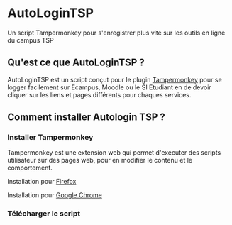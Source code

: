 # AutoLoginTSP

Un script Tampermonkey pour s'enregistrer plus vite sur les outils en ligne du campus TSP

## Qu'est ce que AutoLoginTSP ?

AutoLoginTSP est un script conçut pour le plugin [Tampermonkey](https://www.tampermonkey.net/) pour se logger facilement sur Ecampus, Moodle ou le SI Etudiant en de devoir cliquer sur les liens et pages différents pour chaques services.


## Comment installer Autologin TSP ?
### Installer Tampermonkey 
Tampermonkey est une extension web qui permet d'exécuter des scripts utilisateur sur des pages web, pour en modifier le contenu et le comportement. 

Installation pour [Firefox](https://addons.mozilla.org/en-US/firefox/addon/tampermonkey/)

Installation pour [Google Chrome](https://addons.mozilla.org/en-US/firefox/addon/tampermonkey/)

### Télécharger le script
